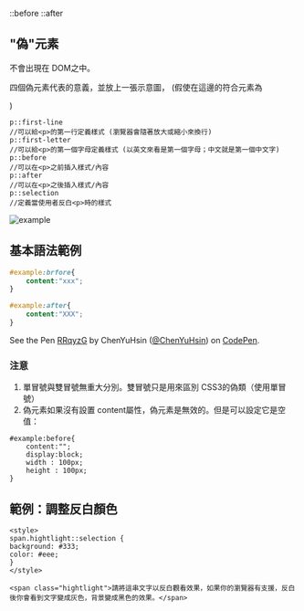 
::before
::after
## "偽"元素
不會出現在 DOM之中。

四個偽元素代表的意義，並放上一張示意圖， (假使在這邊的符合元素為 <p> )
```
p::first-line
//可以給<p>的第一行定義樣式 (瀏覽器會隨著放大或縮小來換行)
p::first-letter
//可以給<p>的第一個字母定義樣式 (以英文來看是第一個字母；中文就是第一個中文字)
p::before
//可以在<p>之前插入樣式/內容
p::after
//可以在<p>之後插入樣式/內容
p::selection
//定義當使用者反白<p>時的樣式
```
![example](http://i.imgur.com/ZzXxIyr.jpg)

## 基本語法範例
```css
#example:brfore{
	content:"xxx";
}

#example:after{
	content:"XXX";
}
```
<p data-height="282" data-theme-id="0" data-slug-hash="RRqyzG" data-default-tab="css,result" data-user="ChenYuHsin" data-embed-version="2" class="codepen">See the Pen <a href="http://codepen.io/ChenYuHsin/pen/RRqyzG/">RRqyzG</a> by ChenYuHsin (<a href="http://codepen.io/ChenYuHsin">@ChenYuHsin</a>) on <a href="http://codepen.io">CodePen</a>.</p>
<script async src="//assets.codepen.io/assets/embed/ei.js"></script>

### 注意
1. 單冒號與雙冒號無重大分別。雙冒號只是用來區別 CSS3的偽類（使用單冒號）
2. 偽元素如果沒有設置 content屬性，偽元素是無效的。但是可以設定它是空值：
```
#example:before{
	content:"";
	display:block;
	width : 100px;
	height : 100px;
}

```
## 範例：調整反白顏色
```
<style>
span.hightlight::selection {
background: #333;
color: #eee;
}
</style>

<span class="hightlight">請將這串文字以反白觀看效果，如果你的瀏覽器有支援，反白後你會看到文字變成灰色，背景變成黑色的效果。</span>
```
